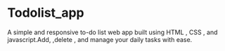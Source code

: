 # Todolist_app
A simple and responsive to-do list web app built using HTML , CSS , and javascript.Add, ,delete , and manage your daily tasks with ease.
